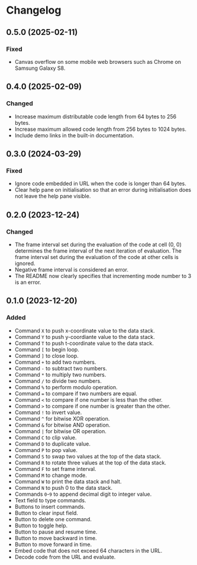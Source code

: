 Changelog
=========

0.5.0 (2025-02-11)
------------------

### Fixed

- Canvas overflow on some mobile web browsers such as Chrome on
  Samsung Galaxy S8.


0.4.0 (2025-02-09)
------------------

### Changed

- Increase maximum distributable code length from 64 bytes to 256 bytes.
- Increase maximum allowed code length from 256 bytes to 1024 bytes.
- Include demo links in the built-in documentation.


0.3.0 (2024-03-29)
------------------

### Fixed

- Ignore code embedded in URL when the code is longer than 64 bytes.
- Clear help pane on initialisation so that an error during
  initialisation does not leave the help pane visible.


0.2.0 (2023-12-24)
------------------

### Changed

- The frame interval set during the evaluation of the code at cell (0,
  0) determines the frame interval of the next iteration of
  evaluation.  The frame interval set during the evaluation of the
  code at other cells is ignored.
- Negative frame interval is considered an error.
- The README now clearly specifies that incrementing mode number to 3
  is an error.


0.1.0 (2023-12-20)
------------------

### Added

- Command `X` to push x-coordinate value to the data stack.
- Command `Y` to push y-coordiante value to the data stack.
- Command `T` to push t-coordinate value to the data stack.
- Command `[` to begin loop.
- Command `]` to close loop.
- Command `+` to add two numbers.
- Command `-` to subtract two numbers.
- Command `*` to multiply two numbers.
- Command `/` to divide two numbers.
- Command `%` to perform modulo operation.
- Command `=` to compare if two numbers are equal.
- Command `<` to compare if one number is less than the other.
- Command `>` to compare if one number is greater than the other.
- Command `!` to invert value.
- Command `^` for bitwise XOR operation.
- Command `&` for bitwise AND operation.
- Command `|` for bitwise OR operation.
- Command `C` to clip value.
- Command `D` to duplicate value.
- Command `P` to pop value.
- Command `S` to swap two values at the top of the data stack.
- Command `R` to rotate three values at the top of the data stack.
- Command `F` to set frame interval.
- Command `M` to change mode.
- Command `W` to print the data stack and halt.
- Command `N` to push 0 to the data stack.
- Commands `0`-`9` to append decimal digit to integer value.
- Text field to type commands.
- Buttons to insert commands.
- Button to clear input field.
- Button to delete one command.
- Button to toggle help.
- Button to pause and resume time.
- Button to move backward in time.
- Button to move forward in time.
- Embed code that does not exceed 64 characters in the URL.
- Decode code from the URL and evaluate.
